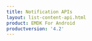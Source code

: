```yaml
---
title: Notification APIs
layout: list-content-api.html
product: EMDK For Android
productversion: '4.2'
---
```











